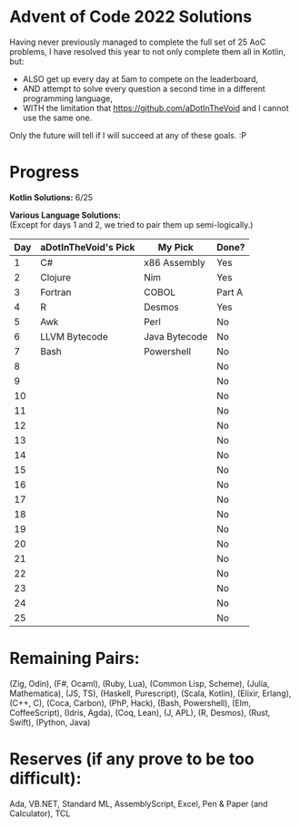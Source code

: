 # Advent of Code 2022 Solutions

Having never previously managed to complete the full set of 25 AoC problems, I have resolved this year to not only complete them all in Kotlin, but:
- ALSO get up every day at 5am to compete on the leaderboard,  
- AND attempt to solve every question a second time in a different programming language,  
- WITH the limitation that https://github.com/aDotInTheVoid and I cannot use the same one.

Only the future will tell if I will succeed at any of these goals. :P

# Progress

**Kotlin Solutions:** 
6/25

**Various Language Solutions:**  
(Except for days 1 and 2, we tried to pair them up semi-logically.)

| Day | aDotInTheVoid's Pick | My Pick       | Done?  |
| --- | -------------------- | ------------- | ------ |
|   1 | C#                   | x86 Assembly  | Yes    |
|   2 | Clojure              | Nim           | Yes    |
|   3 | Fortran              | COBOL         | Part A |
|   4 | R                    | Desmos        | Yes    |
|   5 | Awk                  | Perl          | No     |
|   6 | LLVM Bytecode        | Java Bytecode | No     |
|   7 | Bash                 | Powershell    | No     |
|   8 |                      |               | No     |
|   9 |                      |               | No     |
|  10 |                      |               | No     |
|  11 |                      |               | No     |
|  12 |                      |               | No     |
|  13 |                      |               | No     |
|  14 |                      |               | No     |
|  15 |                      |               | No     |
|  16 |                      |               | No     |
|  17 |                      |               | No     |
|  18 |                      |               | No     |
|  19 |                      |               | No     |
|  20 |                      |               | No     |
|  21 |                      |               | No     |
|  22 |                      |               | No     |
|  23 |                      |               | No     |
|  24 |                      |               | No     |
|  25 |                      |               | No     |

# Remaining Pairs:

(Zig, Odin), (F#, Ocaml), (Ruby, Lua), (Common Lisp, Scheme), (Julia, Mathematica), (JS, TS), (Haskell, Purescript), (Scala, Kotlin), (Elixir, Erlang), (C++, C), (Coca, Carbon), (PhP, Hack), (Bash, Powershell), (Elm, CoffeeScript), (Idris, Agda), (Coq, Lean), (J, APL), (R, Desmos), (Rust, Swift), (Python, Java)

# Reserves (if any prove to be too difficult):

Ada, VB.NET, Standard ML, AssemblyScript, Excel, Pen & Paper (and Calculator), TCL
